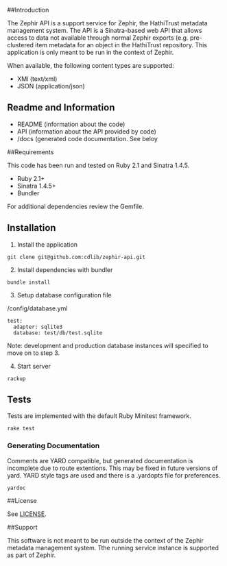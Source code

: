 
##Introduction

The Zephir API is a support service for Zephir, the HathiTrust metadata management system. 
The API is a Sinatra-based web API that allows access to data not available through
normal Zephir exports (e.g. pre-clustered item metadata for an object in the HathiTrust 
repository. This application is only meant to be run in the context of Zephir.

When available, the following content types are supported:

* XMl (text/xml)
* JSON (application/json)

## Readme and Information
* README (information about the code)
* API (information about the API provided by code)
* /docs (generated code documentation. See beloy

##Requirements

This code has been run and tested on Ruby 2.1 and Sinatra 1.4.5.

* Ruby 2.1+
* Sinatra 1.4.5+
* Bundler

For additional dependencies review the Gemfile.

## Installation

1) Install the application

```
git clone git@github.com:cdlib/zephir-api.git
```

2) Install dependencies with bundler

```
bundle install
```

3) Setup database configuration file

/config/database.yml
```
test:
  adapter: sqlite3
  database: test/db/test.sqlite
```

Note: development and production database instances will specified to move on to step 3.

4) Start server

```
rackup
```

## Tests

Tests are implemented with the default Ruby Minitest framework. 

```
rake test
```

### Generating Documentation
Comments are YARD compatible, but generated documentation is incomplete due to route extentions. 
This may be fixed in future versions of yard. YARD style tags are used and there is a .yardopts 
file for preferences. 

```
yardoc
```

##License

See [LICENSE](LICENSE).

##Support

This software is not meant to be run outside the context of the Zephir metadata management system. 
Tthe running service instance is supported as part of Zephir.
